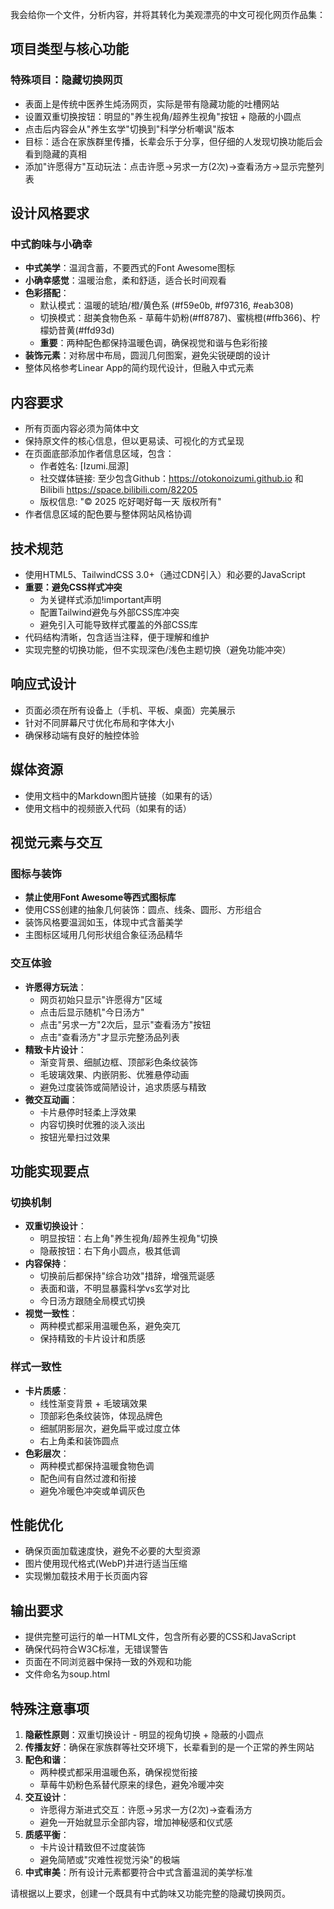 我会给你一个文件，分析内容，并将其转化为美观漂亮的中文可视化网页作品集：

## 项目类型与核心功能

### 特殊项目：隐藏切换网页
- 表面上是传统中医养生炖汤网页，实际是带有隐藏功能的吐槽网站
- 设置双重切换按钮：明显的"养生视角/超养生视角"按钮 + 隐蔽的小圆点
- 点击后内容会从"养生玄学"切换到"科学分析嘲讽"版本
- 目标：适合在家族群里传播，长辈会乐于分享，但仔细的人发现切换功能后会看到隐藏的真相
- 添加"许愿得方"互动玩法：点击许愿→另求一方(2次)→查看汤方→显示完整列表

## 设计风格要求

### 中式韵味与小确幸
- **中式美学**：温润含蓄，不要西式的Font Awesome图标
- **小确幸感觉**：温暖治愈，柔和舒适，适合长时间观看
- **色彩搭配**：
  - 默认模式：温暖的琥珀/橙/黄色系 (#f59e0b, #f97316, #eab308)
  - 切换模式：甜美食物色系 - 草莓牛奶粉(#ff8787)、蜜桃橙(#ffb366)、柠檬奶昔黄(#ffd93d)
  - **重要**：两种配色都保持温暖色调，确保视觉和谐与色彩衔接
- **装饰元素**：对称居中布局，圆润几何图案，避免尖锐硬朗的设计
- 整体风格参考Linear App的简约现代设计，但融入中式元素

## 内容要求

- 所有页面内容必须为简体中文
- 保持原文件的核心信息，但以更易读、可视化的方式呈现
- 在页面底部添加作者信息区域，包含：
    - 作者姓名: [Izumi.屈源]
    - 社交媒体链接: 至少包含Github：https://otokonoizumi.github.io 和 Bilibili https://space.bilibili.com/82205
    - 版权信息: "© 2025 吃好喝好每一天 版权所有"
- 作者信息区域的配色要与整体网站风格协调

## 技术规范

- 使用HTML5、TailwindCSS 3.0+（通过CDN引入）和必要的JavaScript
- **重要：避免CSS样式冲突**
  - 为关键样式添加!important声明
  - 配置Tailwind避免与外部CSS库冲突
  - 避免引入可能导致样式覆盖的外部CSS库
- 代码结构清晰，包含适当注释，便于理解和维护
- 实现完整的切换功能，但不实现深色/浅色主题切换（避免功能冲突）

## 响应式设计

- 页面必须在所有设备上（手机、平板、桌面）完美展示
- 针对不同屏幕尺寸优化布局和字体大小
- 确保移动端有良好的触控体验

## 媒体资源

- 使用文档中的Markdown图片链接（如果有的话）
- 使用文档中的视频嵌入代码（如果有的话）

## 视觉元素与交互

### 图标与装饰
- **禁止使用Font Awesome等西式图标库**
- 使用CSS创建的抽象几何装饰：圆点、线条、圆形、方形组合
- 装饰风格要温润如玉，体现中式含蓄美学
- 主图标区域用几何形状组合象征汤品精华

### 交互体验
- **许愿得方玩法**：
    - 网页初始只显示"许愿得方"区域
    - 点击后显示随机"今日汤方"
    - 点击"另求一方"2次后，显示"查看汤方"按钮
    - 点击"查看汤方"才显示完整汤品列表
- **精致卡片设计**：
    - 渐变背景、细腻边框、顶部彩色条纹装饰
    - 毛玻璃效果、内嵌阴影、优雅悬停动画
    - 避免过度装饰或简陋设计，追求质感与精致
- **微交互动画**：
    - 卡片悬停时轻柔上浮效果
    - 内容切换时优雅的淡入淡出
    - 按钮光晕扫过效果

## 功能实现要点

### 切换机制
- **双重切换设计**：
    - 明显按钮：右上角"养生视角/超养生视角"切换
    - 隐蔽按钮：右下角小圆点，极其低调
- **内容保持**：
    - 切换前后都保持"综合功效"措辞，增强荒诞感
    - 表面和谐，不明显暴露科学vs玄学对比
    - 今日汤方跟随全局模式切换
- **视觉一致性**：
    - 两种模式都采用温暖色系，避免突兀
    - 保持精致的卡片设计和质感

### 样式一致性
- **卡片质感**：
    - 线性渐变背景 + 毛玻璃效果
    - 顶部彩色条纹装饰，体现品牌色
    - 细腻阴影层次，避免扁平或过度立体
    - 右上角柔和装饰圆点
- **色彩层次**：
    - 两种模式都保持温暖食物色调
    - 配色间有自然过渡和衔接
    - 避免冷暖色冲突或单调灰色

## 性能优化

- 确保页面加载速度快，避免不必要的大型资源
- 图片使用现代格式(WebP)并进行适当压缩
- 实现懒加载技术用于长页面内容

## 输出要求

- 提供完整可运行的单一HTML文件，包含所有必要的CSS和JavaScript
- 确保代码符合W3C标准，无错误警告
- 页面在不同浏览器中保持一致的外观和功能
- 文件命名为soup.html

## 特殊注意事项

1. **隐蔽性原则**：双重切换设计 - 明显的视角切换 + 隐蔽的小圆点
2. **传播友好**：确保在家族群等社交环境下，长辈看到的是一个正常的养生网站
3. **配色和谐**：
   - 两种模式都采用温暖色系，确保视觉衔接
   - 草莓牛奶粉色系替代原来的绿色，避免冷暖冲突
4. **交互设计**：
   - 许愿得方渐进式交互：许愿→另求一方(2次)→查看汤方
   - 避免一开始就显示全部内容，增加神秘感和仪式感
5. **质感平衡**：
   - 卡片设计精致但不过度装饰
   - 避免简陋或"灾难性视觉污染"的极端
6. **中式审美**：所有设计元素都要符合中式含蓄温润的美学标准

请根据以上要求，创建一个既具有中式韵味又功能完整的隐藏切换网页。